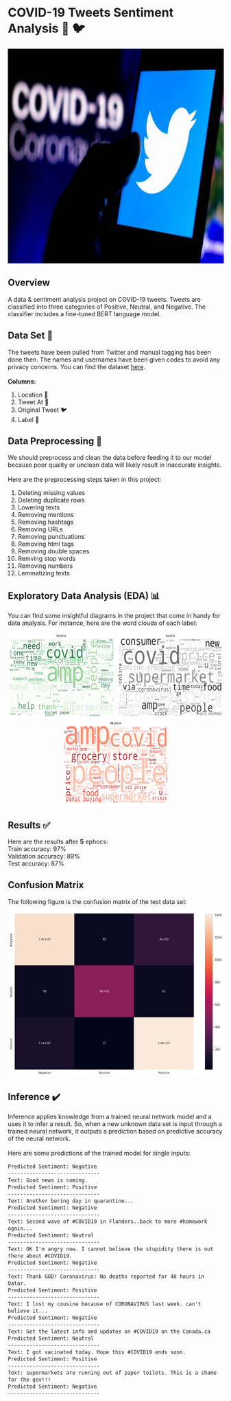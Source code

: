 # COVID-19 Tweets Sentiment Analysis :microbe: :bird:
<p class="row" float="left" align="middle">
  <img src="/images/banner.jpg" width="900" height="500" title="confusion matrix"/>
</p>

## Overview
A data & sentiment analysis project on COVID-19 tweets. Tweets are classified into three categories of Positive, Neutral, and Negative. The classifier includes a fine-tuned BERT language model.

## Data Set :file_folder:
The tweets have been pulled from Twitter and manual tagging has been done then. The names and usernames have been given codes to avoid any privacy concerns. You can find the dataset [here](https://www.kaggle.com/datasets/datatattle/covid-19-nlp-text-classification).<br><br>
**Columns:**
1) Location :round_pushpin:
2) Tweet At :date:
3) Original Tweet :bird:
4) Label 💬


## Data Preprocessing :hammer:
We should preprocess and clean the data before feeding it to our model because poor quality or unclean data will likely result in inaccurate insights.<br><br>
Here are the preprocessing steps taken in this project:<br>
1) Deleting missing values
2) Deleting duplicate rows
3) Lowering texts
4) Removing mentions
5) Removing hashtags
6) Removing URLs
7) Removing punctuations
8) Removing html tags
9) Removing double spaces
10) Remving stop words
11) Removing numbers
12) Lemmatizing texts

## Exploratory Data Analysis (EDA) 📊
You can find some insightful diagrams in the project that come in handy for data analysis. For instance, here are the word clouds of each label:<br>
<p class="row" float="left" align="middle">
  <img src="/images/positive.png" width="250" height="200" title="Positive"/>
  <img src="/images/neutral.png" width="250" height="200" title="Neutral"/> 
  <img src="/images/negative.png" width="250" height="200" title="Negative"/>
</p>

## Results :white_check_mark:
Here are the results after **5** ephocs:<br>
Train accuracy: 97%<br>
Validation accuracy: 89%<br>
Test accuracy:  87%
<br>
## Confusion Matrix
The following figure is the confusion matrix of the test data set:
<p class="row" float="left" align="middle">
  <img src="/images/cfm.png" title="confusion matrix"/>
</p>

## Inference ✔️
Inference applies knowledge from a trained neural network model and a uses it to infer a result. So, when a new unknown data set is input through a trained neural network, it outputs a prediction based on predictive accuracy of the neural network.<br><br>
Here are some predictions of the trained model for single inputs:<br>
```Text: this cant be worse. people are dying.
Predicted Sentiment: Negative
------------------------------
Text: Good news is coming.
Predicted Sentiment: Positive
------------------------------
Text: Another boring day in quarantine...
Predicted Sentiment: Negative
------------------------------
Text: Second wave of #COVID19 in Flanders..back to more #homework again...
Predicted Sentiment: Neutral
------------------------------
Text: OK I'm angry now. I cannot believe the stupidity there is out there about #COVID19.
Predicted Sentiment: Negative
------------------------------
Text: Thank GOD! Coronavirus: No deaths reported for 48 hours in Qatar.
Predicted Sentiment: Positive
------------------------------
Text: I lost my cousine because of CORONAVIRUS last week. can't believe it...
Predicted Sentiment: Negative
------------------------------
Text: Get the latest info and updates on #COVID19 on the Canada.ca
Predicted Sentiment: Neutral
------------------------------
Text: I got vacinated today. Hope this #COVID19 ends soon.
Predicted Sentiment: Positive
------------------------------
Text: supermarkets are running out of paper toilets. This is a shame for the gov!!!
Predicted Sentiment: Negative
------------------------------
```
